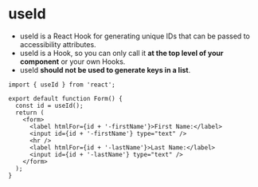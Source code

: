 # useId

- useId is a React Hook for generating unique IDs that can be passed to accessibility attributes.
- useId is a Hook, so you can only call it <b>at the top level of your component</b> or your own Hooks.
- useId <b>should not be used to generate keys in a list</b>.

```
import { useId } from 'react';

export default function Form() {
  const id = useId();
  return (
    <form>
      <label htmlFor={id + '-firstName'}>First Name:</label>
      <input id={id + '-firstName'} type="text" />
      <hr />
      <label htmlFor={id + '-lastName'}>Last Name:</label>
      <input id={id + '-lastName'} type="text" />
    </form>
  );
}
```


